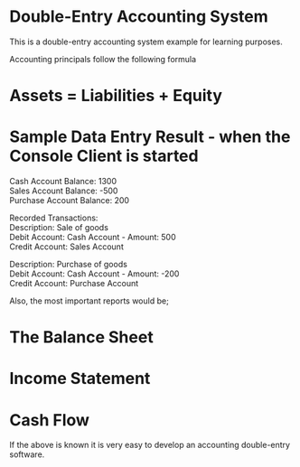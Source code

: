 # Double-Entry Accounting System

This is a double-entry accounting system example for learning purposes. <br>

Accounting principals follow the following formula <br>
 # Assets = Liabilities + Equity
 
 # Sample Data Entry Result - when the Console Client is started


Cash Account Balance: 1300 <br>
Sales Account Balance: -500 <br>
Purchase Account Balance: 200 <br>

Recorded Transactions: <br>
Description: Sale of goods <br>
Debit Account: Cash Account - Amount: 500 <br>
Credit Account: Sales Account <br>

Description: Purchase of goods <br>
Debit Account: Cash Account - Amount: -200 <br>
Credit Account: Purchase Account <br>


Also, the most important reports would be; <br>
 # The Balance Sheet <br>
 # Income Statement <br>
 # Cash Flow <br>
  
If the above is known it is very easy to develop an accounting double-entry software.<br>
